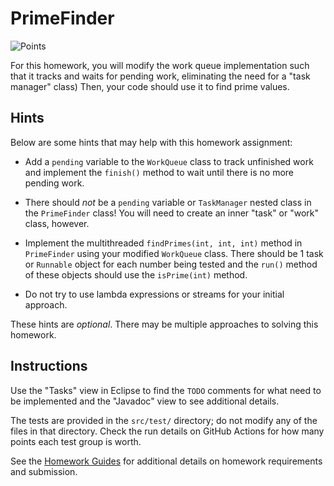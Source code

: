 PrimeFinder
=================================================

![Points](../../blob/badges/points.svg)

For this homework, you will modify the work queue implementation such that it tracks and waits for pending work, eliminating the need for a "task manager" class) Then, your code should use it to find prime values.

## Hints ##

Below are some hints that may help with this homework assignment:

  - Add a `pending` variable to the `WorkQueue` class to track unfinished work and implement the `finish()` method to wait until there is no more pending work.

  - There should *not* be a `pending` variable or `TaskManager` nested class in the `PrimeFinder` class! You will need to create an inner "task" or "work" class, however.
  
  - Implement the multithreaded `findPrimes(int, int, int)` method in `PrimeFinder` using your modified `WorkQueue` class. There should be 1 task or `Runnable` object for each number being tested and the `run()` method of these objects should use the `isPrime(int)` method.
  
  - Do not try to use lambda expressions or streams for your initial approach.
  
These hints are *optional*. There may be multiple approaches to solving this homework.

## Instructions ##

Use the "Tasks" view in Eclipse to find the `TODO` comments for what need to be implemented and the "Javadoc" view to see additional details.

The tests are provided in the `src/test/` directory; do not modify any of the files in that directory. Check the run details on GitHub Actions for how many points each test group is worth. 

See the [Homework Guides](https://usf-cs272-fall2022.github.io/guides/homework/) for additional details on homework requirements and submission.
